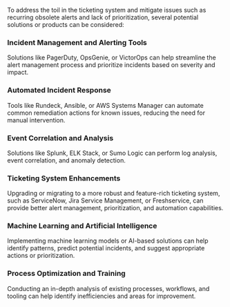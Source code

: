 To address the toil in the ticketing system and mitigate issues such as recurring obsolete alerts and lack of prioritization, several potential solutions or products can be considered:
### Incident Management and Alerting Tools
Solutions like PagerDuty, OpsGenie, or VictorOps can help streamline the alert management process and prioritize incidents based on severity and impact.
### Automated Incident Response
Tools like Rundeck, Ansible, or AWS Systems Manager can automate common remediation actions for known issues, reducing the need for manual intervention.
### Event Correlation and Analysis
Solutions like Splunk, ELK Stack, or Sumo Logic can perform log analysis, event correlation, and anomaly detection.
### Ticketing System Enhancements
Upgrading or migrating to a more robust and feature-rich ticketing system, such as ServiceNow, Jira Service Management, or Freshservice, can provide better alert management, prioritization, and automation capabilities.
### Machine Learning and Artificial Intelligence
Implementing machine learning models or AI-based solutions can help identify patterns, predict potential incidents, and suggest appropriate actions or prioritization.
### Process Optimization and Training
Conducting an in-depth analysis of existing processes, workflows, and tooling can help identify inefficiencies and areas for improvement.